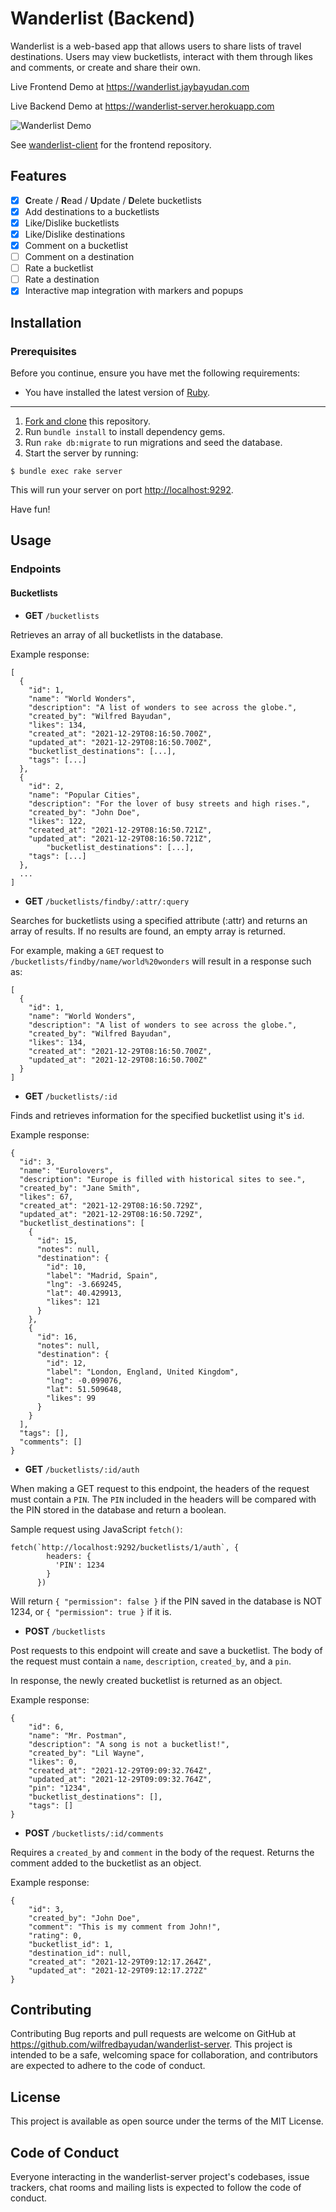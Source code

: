 # Wanderlist (Backend)

Wanderlist is a web-based app that allows users to share lists of travel destinations. Users may view bucketlists, interact with them through likes and comments, or create and share their own.

Live Frontend Demo at https://wanderlist.jaybayudan.com

Live Backend Demo at https://wanderlist-server.herokuapp.com

![Wanderlist Demo](preview.gif)

See [wanderlist-client](https://github.com/wilfredbayudan/wanderlist-client) for the frontend repository.

## Features
- [x] **C**reate / **R**ead / **U**pdate / **D**elete bucketlists
- [x] Add destinations to a bucketlists
- [x] Like/Dislike bucketlists
- [x] Like/Dislike destinations
- [x] Comment on a bucketlist
- [ ] Comment on a destination
- [ ] Rate a bucketlist
- [ ] Rate a destination
- [x] Interactive map integration with markers and popups

## Installation
### Prerequisites
Before you continue, ensure you have met the following requirements:
* You have installed the latest version of [Ruby](https://www.ruby-lang.org/en/documentation/installation/).
---
1. [Fork and clone](https://github.com/wilfredbayudan/wanderlist-server/fork) this repository.
2. Run `bundle install` to install dependency gems.
3. Run `rake db:migrate` to run migrations and seed the database.
4. Start the server by running:
```console
$ bundle exec rake server
```

This will run your server on port
[http://localhost:9292](http://localhost:9292).

Have fun!

## Usage

### Endpoints
#### Bucketlists
* **GET** `/bucketlists`

Retrieves an array of all bucketlists in the database.

Example response:
```
[
  {
    "id": 1,
    "name": "World Wonders",
    "description": "A list of wonders to see across the globe.",
    "created_by": "Wilfred Bayudan",
    "likes": 134,
    "created_at": "2021-12-29T08:16:50.700Z",
    "updated_at": "2021-12-29T08:16:50.700Z",
    "bucketlist_destinations": [...],
    "tags": [...]
  },
  {
    "id": 2,
    "name": "Popular Cities",
    "description": "For the lover of busy streets and high rises.",
    "created_by": "John Doe",
    "likes": 122,
    "created_at": "2021-12-29T08:16:50.721Z",
    "updated_at": "2021-12-29T08:16:50.721Z",
        "bucketlist_destinations": [...],
    "tags": [...]
  },
  ...
]
```

* **GET** `/bucketlists/findby/:attr/:query`

Searches for bucketlists using a specified attribute (:attr) and returns an array of results. If no results are found, an empty array is returned.

For example, making a `GET` request to `/bucketlists/findby/name/world%20wonders` will result in a response such as:

```
[
  {
    "id": 1,
    "name": "World Wonders",
    "description": "A list of wonders to see across the globe.",
    "created_by": "Wilfred Bayudan",
    "likes": 134,
    "created_at": "2021-12-29T08:16:50.700Z",
    "updated_at": "2021-12-29T08:16:50.700Z"
  }
]
```

* **GET** `/bucketlists/:id`

Finds and retrieves information for the specified bucketlist using it's `id`.

Example response:

```
{
  "id": 3,
  "name": "Eurolovers",
  "description": "Europe is filled with historical sites to see.",
  "created_by": "Jane Smith",
  "likes": 67,
  "created_at": "2021-12-29T08:16:50.729Z",
  "updated_at": "2021-12-29T08:16:50.729Z",
  "bucketlist_destinations": [
    {
      "id": 15,
      "notes": null,
      "destination": {
        "id": 10,
        "label": "Madrid, Spain",
        "lng": -3.669245,
        "lat": 40.429913,
        "likes": 121
      }
    },
    {
      "id": 16,
      "notes": null,
      "destination": {
        "id": 12,
        "label": "London, England, United Kingdom",
        "lng": -0.099076,
        "lat": 51.509648,
        "likes": 99
      }
    }
  ],
  "tags": [],
  "comments": []
}
```

* **GET** `/bucketlists/:id/auth`

When making a GET request to this endpoint, the headers of the request must contain a `PIN`. The `PIN` included in the headers will be compared with the PIN stored in the database and return a boolean. 

Sample request using JavaScript `fetch()`:
```
fetch(`http://localhost:9292/bucketlists/1/auth`, {
        headers: {
          'PIN': 1234
        }
      })
```
Will return `{ "permission": false }` if the PIN saved in the database is NOT 1234, or `{ "permission": true }` if it is.

* **POST** `/bucketlists`

Post requests to this endpoint will create and save a bucketlist. The body of the request must contain a `name`, `description`, `created_by`, and a `pin`.

In response, the newly created bucketlist is returned as an object.

Example response:
```
{
    "id": 6,
    "name": "Mr. Postman",
    "description": "A song is not a bucketlist!",
    "created_by": "Lil Wayne",
    "likes": 0,
    "created_at": "2021-12-29T09:09:32.764Z",
    "updated_at": "2021-12-29T09:09:32.764Z",
    "pin": "1234",
    "bucketlist_destinations": [],
    "tags": []
}
```

* **POST** `/bucketlists/:id/comments`

Requires a `created_by` and `comment` in the body of the request. Returns the comment added to the bucketlist as an object.

Example response:
```
{
    "id": 3,
    "created_by": "John Doe",
    "comment": "This is my comment from John!",
    "rating": 0,
    "bucketlist_id": 1,
    "destination_id": null,
    "created_at": "2021-12-29T09:12:17.264Z",
    "updated_at": "2021-12-29T09:12:17.272Z"
}
```

## Contributing

Contributing Bug reports and pull requests are welcome on GitHub at https://github.com/wilfredbayudan/wanderlist-server. This project is intended to be a safe, welcoming space for collaboration, and contributors are expected to adhere to the code of conduct.

## License

This project is available as open source under the terms of the MIT License.

## Code of Conduct

Everyone interacting in the wanderlist-server project's codebases, issue trackers, chat rooms and mailing lists is expected to follow the code of conduct.